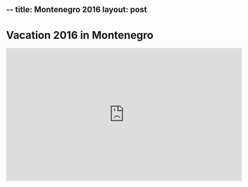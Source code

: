 --
title: Montenegro 2016
layout: post
---
# Vacation 2016 in Montenegro
<iframe src="https://player.vimeo.com/video/184402453?portrait=0" width="640" height="360" frameborder="0" webkitallowfullscreen mozallowfullscreen allowfullscreen></iframe>
